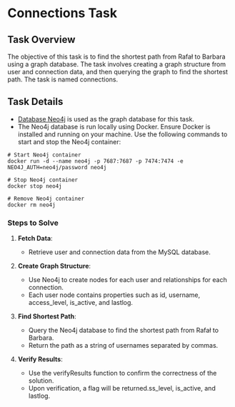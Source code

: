 # Connections Task

## Task Overview
The objective of this task is to find the shortest path from Rafał to Barbara using a graph database. The task involves creating a graph structure from user and connection data, and then querying the graph to find the shortest path. The task is named connections.  

## Task Details
- [Database Neo4j](https://neo4j.com/) is used as the graph database for this task.
- The Neo4j database is run locally using Docker. Ensure Docker is installed and running on your machine. Use the following commands to start and stop the Neo4j container:
```
# Start Neo4j container
docker run -d --name neo4j -p 7687:7687 -p 7474:7474 -e NEO4J_AUTH=neo4j/password neo4j

# Stop Neo4j container
docker stop neo4j

# Remove Neo4j container
docker rm neo4j
```

### Steps to Solve
1. **Fetch Data**:  
    - Retrieve user and connection data from the MySQL database.

2. **Create Graph Structure**:  
   - Use Neo4j to create nodes for each user and relationships for each connection.
   - Each user node contains properties such as id, username, access_level, is_active, and lastlog.

3. **Find Shortest Path**:
   - Query the Neo4j database to find the shortest path from Rafał to Barbara.
   - Return the path as a string of usernames separated by commas.

4. **Verify Results**:
   - Use the verifyResults function to confirm the correctness of the solution.
   - Upon verification, a flag will be returned.ss_level, is_active, and lastlog.
